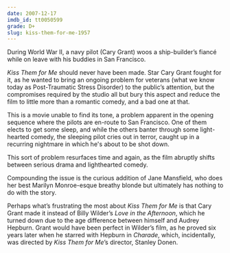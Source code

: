 ```yaml
---
date: 2007-12-17
imdb_id: tt0050599
grade: D+
slug: kiss-them-for-me-1957
---
```


During World War II, a navy pilot (Cary Grant) woos a ship-builder’s fiancé while on leave with his buddies in San Francisco.

_Kiss Them for Me_ should never have been made. Star Cary Grant fought for it, as he wanted to bring an ongoing problem for veterans (what we know today as Post-Traumatic Stress Disorder) to the public’s attention, but the compromises required by the studio all but bury this aspect and reduce the film to little more than a romantic comedy, and a bad one at that.

This is a movie unable to find its tone, a problem apparent in the opening sequence where the pilots are en-route to San Francisco. One of them elects to get some sleep, and while the others banter through some light-hearted comedy, the sleeping pilot cries out in terror, caught up in a recurring nightmare in which he's about to be shot down.

This sort of problem resurfaces time and again, as the film abruptly shifts between serious drama and lighthearted comedy.

Compounding the issue is the curious addition of Jane Mansfield, who does her best Marilyn Monroe-esque breathy blonde but ultimately has nothing to do with the story.

Perhaps what’s frustrating the most about _Kiss Them for Me_ is that Cary Grant made it instead of Billy Wilder’s <span data-imdb-id="tt0050658">_Love in the Afternoon_</span>, which he turned down due to the age difference between himself and Audrey Hepburn. Grant would have been perfect in Wilder’s film, as he proved six years later when he starred with Hepburn in <span data-imdb-id="tt0056923">_Charade_</span>, which, incidentally, was directed by _Kiss Them for Me_’s director, Stanley Donen.
